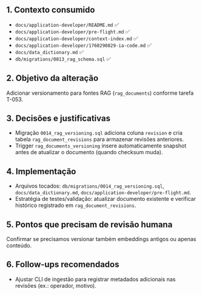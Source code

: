 ## 1. Contexto consumido
- `docs/application-developer/README.md` ✅
- `docs/application-developer/pre-flight.md` ✅
- `docs/application-developer/context-index.md` ✅
- `docs/application-developer/1760290829-ia-code.md` ✅
- `docs/data_dictionary.md` ✅
- `db/migrations/0013_rag_schema.sql` ✅

## 2. Objetivo da alteração
Adicionar versionamento para fontes RAG (`rag_documents`) conforme tarefa T-053.

## 3. Decisões e justificativas
- Migração `0014_rag_versioning.sql` adiciona coluna `revision` e cria tabela `rag_document_revisions` para armazenar revisões anteriores.
- Trigger `rag_documents_versioning` insere automaticamente snapshot antes de atualizar o documento (quando checksum muda).

## 4. Implementação
- Arquivos tocados: `db/migrations/0014_rag_versioning.sql`, `docs/data_dictionary.md`, `docs/application-developer/pre-flight.md`.
- Estratégia de testes/validação: atualizar documento existente e verificar histórico registrado em `rag_document_revisions`.

## 5. Pontos que precisam de revisão humana
Confirmar se precisamos versionar também embeddings antigos ou apenas conteúdo.

## 6. Follow-ups recomendados
- Ajustar CLI de ingestão para registrar metadados adicionais nas revisões (ex.: operador, motivo).
